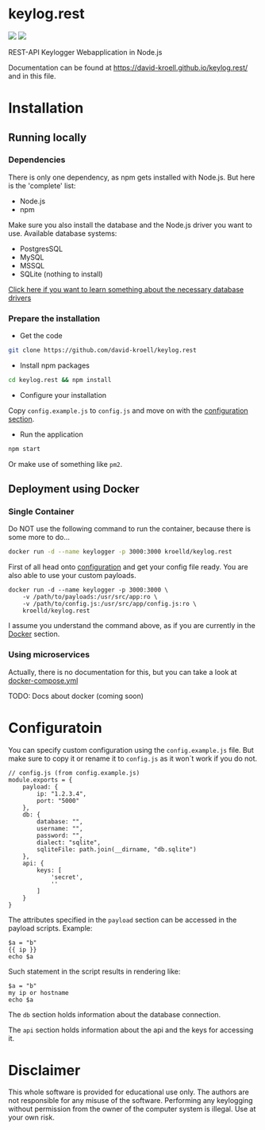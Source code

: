 # keylog.rest
[![](https://images.microbadger.com/badges/version/davidkroell/keylog.rest.svg)](https://microbadger.com/images/davidkroell/keylog.rest "Get your own version badge on microbadger.com") [![](https://images.microbadger.com/badges/image/davidkroell/keylog.rest.svg)](https://microbadger.com/images/davidkroell/keylog.rest "Get your own image badge on microbadger.com")

REST-API Keylogger Webapplication in Node.js

Documentation can be found at <https://david-kroell.github.io/keylog.rest/> and in this file.

# Installation
## Running locally
### Dependencies
There is only one dependency, as npm gets installed with Node.js. But here is the 'complete' list:
* Node.js
* npm

Make sure you also install the database and the Node.js driver you want to use.
Available database systems:
* PostgresSQL
* MySQL
* MSSQL
* SQLite (nothing to install)

[Click here if you want to learn something about the necessary database drivers](http://docs.sequelizejs.com/manual/installation/getting-started.html#installation)

### Prepare the installation

* Get the code
```bash
git clone https://github.com/david-kroell/keylog.rest
```
* Install npm packages
```bash
cd keylog.rest && npm install
```
* Configure your installation

Copy ```config.example.js``` to ```config.js``` and move on with the [configuration section](#configuration).

* Run the application
```bash
npm start
```
Or make use of something like ```pm2```.

## Deployment using Docker
### Single Container
Do NOT use the following command to run the container, because there is some more to do...

```bash
docker run -d --name keylogger -p 3000:3000 kroelld/keylog.rest
```

First of all head onto [configuration](#configuration) and get your config file ready. 
You are also able to use your custom payloads.

```
docker run -d --name keylogger -p 3000:3000 \
    -v /path/to/payloads:/usr/src/app:ro \
    -v /path/to/config.js:/usr/src/app/config.js:ro \
    kroelld/keylog.rest
```
I assume you understand the command above, as if you are currently in the [Docker](https://www.docker.com/) section.

### Using microservices
Actually, there is no documentation for this, but you can take a look at [docker-compose.yml](docker-compose.yml)

TODO: Docs about docker (coming soon)

# Configuratoin
You can specify custom configuration using the ```config.example.js``` file. But make sure to copy it or rename it to ```config.js``` as it won´t work if you do not.

```
// config.js (from config.example.js)
module.exports = {
    payload: {
        ip: "1.2.3.4",
        port: "5000"
    },
    db: {
        database: "",
        username: "",
        password: "",
        dialect: "sqlite",
        sqliteFile: path.join(__dirname, "db.sqlite")
    },
    api: {
        keys: [
            'secret',
            ''
        ]
    }
}
```
The attributes specified in the ```payload``` section can be accessed in the payload scripts.
Example:
```
$a = "b"
{{ ip }}
echo $a
```
Such statement in the script results in rendering like:
```
$a = "b"
my ip or hostname
echo $a
```

The ```db``` section holds information about the database connection.

The ```api``` section holds information about the api and the keys for accessing it.

# Disclaimer
This whole software is provided for educational use only. The authors are not responsible for any misuse of the software. Performing any keylogging without permission from the owner of the computer system is illegal. Use at your own risk.
